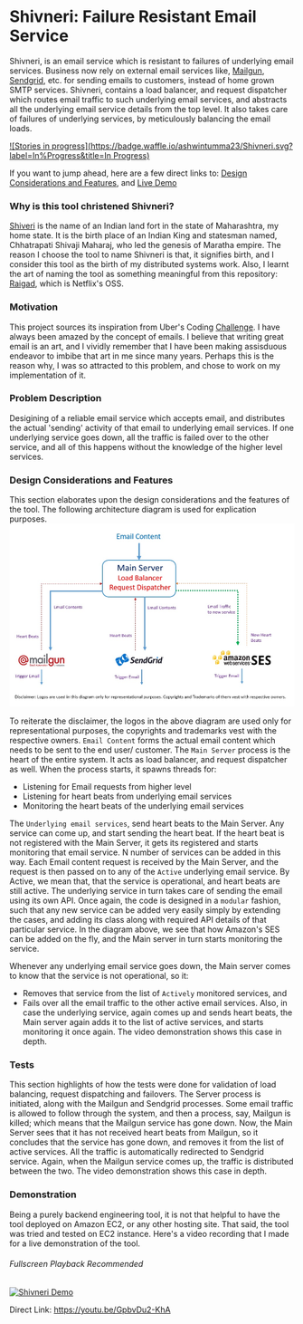 # Shivneri: Failure Resistant Email Service

Shivneri, is an email service which is resistant to failures of underlying email services. Business now rely on external email services like, [Mailgun](https://mailgun.com), [Sendgrid](https://sendgrid.com/), etc. for sending emails to customers, instead of home grown SMTP services. Shivneri, contains a load balancer, and request dispatcher which routes email traffic to such underlying email services, and abstracts all the underlying email service details from the top level. It also takes care of failures of underlying services, by meticulously balancing the email loads.

[![Stories in progress](https://badge.waffle.io/ashwintumma23/Shivneri.svg?label=In%Progress&title=In Progress)](http://waffle.io/ashwintumma23/Shivneri)

If you want to jump ahead, here are a few direct links to: [Design Considerations and Features](https://github.com/ashwintumma23/Shivneri/#design-considerations-and-features), and [Live Demo](https://github.com/ashwintumma23/Shivneri/#demonstration)

### Why is this tool christened Shivneri?
[Shiveri](https://en.wikipedia.org/wiki/Shivneri) is the name of an Indian land fort in the state of Maharashtra, my home state. It is the birth place of an Indian King and statesman named, Chhatrapati Shivaji Maharaj, who led the genesis of Maratha empire. The reason I choose the tool to name Shivneri is that, it signifies birth, and I consider this tool as the birth of my distributed systems work. Also, I learnt the art of naming the tool as something meaningful from this repository: [Raigad](https://github.com/Netflix/Raigad), which is Netflix's OSS.

### Motivation 
This project sources its inspiration from Uber's Coding [Challenge](https://github.com/uber/coding-challenge-tools/blob/master/coding_challenge.md). I have always been amazed by the concept of emails. I believe that writing great email is an art, and I vividly remember that I have been making assisduous endeavor to imbibe that art in me since many years. Perhaps this is the reason why, I was so attracted to this problem, and chose to work on my implementation of it.

### Problem Description
Desigining of a reliable email service which accepts email, and distributes the actual 'sending' activity of that email to underlying email services. If one underlying service goes down, all the traffic is failed over to the other service, and all of this happens without the knowledge of the higher level services. 

### Design Considerations and Features
This section elaborates upon the design considerations and the features of the tool. The following architecture diagram is used for explication purposes.
![Shivneri Architecture](https://github.com/ashwintumma23/Shivneri/blob/master/images/ShivneriArchitecture.jpg "Shivneri Architecture")

To reiterate the disclaimer, the logos in the above diagram are used only for representational purposes, the copyrights and trademarks vest with the respective owners. `Email Content` forms the actual email content which needs to be sent to the end user/ customer. The `Main Server` process is the heart of the entire system. It acts as load balancer, and request dispatcher as well. When the process starts, it spawns threads for: 
* Listening for Email requests from higher level
* Listening for heart beats from underlying email services
* Monitoring the heart beats of the underlying email services

The `Underlying email services`, send heart beats to the Main Server. Any service can come up, and start sending the heart beat. If the heart beat is not registered with the Main Server, it gets its registered and starts monitoring that email service. N number of services can be added in this way. Each Email content request is received by the Main Server, and the request is then passed on to any of the `Active` underlying email service. By Active, we mean that, that the service is operational, and heart beats are still active. The underlying service in turn takes care of sending the email using its own API. Once again, the code is designed in a `modular` fashion, such that any new service can be added very easily simply by extending the cases, and adding its class along with required API details of that particular service. In the diagram above, we see that how Amazon's SES can be added on the fly, and the Main server in turn starts monitoring the service. 

Whenever any underlying email service goes down, the Main server comes to know that the service is not operational, so it: 
* Removes that service from the list of `Actively` monitored services, and
* Fails over all the email traffic to the other active email services.
Also, in case the underlying service, again comes up and sends heart beats, the Main server again adds it to the list of active services, and starts monitoring it once again. The video demonstration shows this case in depth. 

### Tests
This section highlights of how the tests were done for validation of load balancing, request dispatching and failovers. The Server process is initiated, along with the Mailgun and Sendgrid processes. Some email traffic is allowed to follow through the system, and then a process, say, Mailgun is killed; which means that the Mailgun service has gone down. Now, the Main Server sees that it has not received heart beats from Mailgun, so it concludes that the service has gone down, and removes it from the list of active services. All the traffic is automatically redirected to Sendgrid service. Again, when the Mailgun service comes up, the traffic is distributed between the two. The video demonstration shows this case in depth. 

### Demonstration
Being a purely backend engineering tool, it is not that helpful to have the tool deployed on Amazon EC2, or any other hosting site. That said, the tool was tried and tested on EC2 instance. Here's a video recording that I made for a live demonstration of the tool.

###### Fullscreen Playback Recommended

[![Shivneri Demo](https://img.youtube.com/vi/GpbvDu2-KhA/0.jpg)](https://youtu.be/GpbvDu2-KhA)

Direct Link: https://youtu.be/GpbvDu2-KhA

